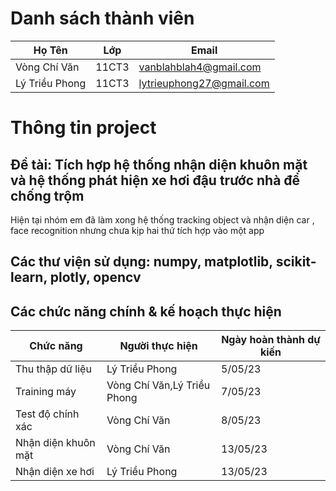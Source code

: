 # Danh sách thành viên
Họ Tên|Lớp|Email
-|-|-
Vòng Chí Văn|11CT3|vanblahblah4@gmail.com 
Lý Triều Phong|11CT3|lytrieuphong27@gmail.com


# Thông tin project
## Đề tài: Tích hợp hệ thống nhận diện khuôn mặt và hệ thống phát hiện xe hơi đậu trước nhà để chống trộm
Hiện tại nhóm em đã làm xong hệ thống tracking object và nhận diện car , face recognition nhưng chưa kịp hai thứ tích hợp vào một app 
## Các thư viện sử dụng: numpy, matplotlib, scikit-learn, plotly, opencv

## Các chức năng chính & kế hoạch thực hiện

Chức năng|Người thực hiện|Ngày hoàn thành dự kiến
-|-|-
Thu thập dữ liệu|Lý Triều Phong|5/05/23
Training máy|Vòng Chí Văn,Lý Triều Phong|7/05/23
Test độ chính xác|Vòng Chí Văn|8/05/23
Nhận diện khuôn mặt|Vòng Chí Văn|13/05/23
Nhận diện xe hơi|Lý Triều Phong|13/05/23
